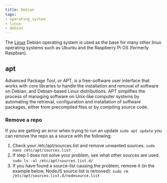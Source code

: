 ```yaml
---
title: Debian
tags:
- operating_system
- linux
- debian
---
```


The [Linux](../linux) Debian operating system is used as the base for many other linux 
operating systems such as Ubuntu and the Raspberry Pi OS (formerly Raspbian).
<!--more-->

## apt

Advanced Package Tool, or APT, is a free-software user interface that works with core libraries to handle the installation 
and removal of software on Debian, and Debian-based Linux distributions.
APT simplifies the process of managing software on Unix-like computer systems by automating the retrieval, 
configuration and installation of software packages, either from precompiled files or by compiling source code.

### Remove a repo 

If you are getting an error when trying to run an update `sudo apt update` you can remove the repo as a source with the following:

1. Check your /etc/apt/sources.list and remove unwanted sources.
    `sudo nano /etc/apt/sources.list`
2. If step 1 does not solve your problem, see what other sources are used.
`sudo ls -al /etc/apt/sources.list.d/`
3. If you have found a source-list causing the problem, remove it (in the example below, NodeJS source list is removed):
`sudo rm /etc/apt/sources.list.d/nodesource.list`